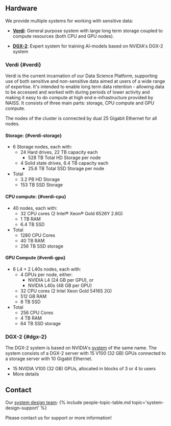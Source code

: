## Hardware

We provide multiple systems for working with sensitive data:

* [**Verdi**](#verdi): General purpose system with large long term storage coupled to compute resources (both CPU and GPU nodes).

* [**DGX-2**](#dgx-2): Expert system for training AI-models based on NVIDIA's DGX-2 system


### Verdi {#verdi}

Verdi is the current incarnation of our Data Science Platform, supporting use of both sensitive and non-sensitive data aimed at users of a wide range of expertise. It's intended to enable long term data retention - allowing data to be accessed and worked with during periods of lower activity and making it easy to do compute at high end e-infrastructure provided by NAISS.
It consists of three main parts: storage, CPU compute and GPU compute.

The nodes of the cluster is connected by dual 25 Gigabit Ethernet for all nodes.


#### Storage: {#verdi-storage}

- 6 Storage nodes, each with:
    - 24 Hard drives, 22 TB capacity each
        - 528 TB Total HD Storage per node
    - 4 Solid state drives, 6.4 TB capacity each
        - 25.6 TB Total SSD Storage per node
- Total
    - 3.2 PB HD Storage
    - 153 TB SSD Storage


#### CPU compute: {#verdi-cpu}

- 40 nodes, each with:
    - 32 CPU cores (2 Intel® Xeon® Gold 6526Y 2.8G)
    - 1 TB RAM 
    - 6.4 TB SSD 
- Total
    - 1280 CPU Cores
    - 40 TB RAM
    - 256 TB SSD storage


#### GPU Compute {#verdi-gpu}

- 6 L4 + 2 L40s nodes, each with:
    - 4 GPUs per node, either:
        - NVIDIA L4 (24 GB per GPU), or
        - NVIDIA L40s (48 GB per GPU)
    - 32 CPU cores (2 Intel Xeon Gold 5416S 2G)
    - 512 GB RAM
    - 8 TB SSD
- Total
    - 256 CPU Cores
    - 4 TB RAM
    - 64 TB SSD storage

### DGX-2 {#dgx-2}

The DGX-2 system is based on NVIDIA's [system](https://www.nvidia.com/en-au/data-center/dgx-2/) of the same name. The system consists of a DGX-2 server with 15 V100 (32 GB) GPUs connected to a storage server with 10 Gigabit Ethernet.

- 15 NVIDIA V100 (32 GB) GPUs, allocated in blocks of 3 or 4 to users
- More details


## Contact
Our [system design team](../people#system-design-support):
{% include people-topic-table.md topic='system-design-support' %}

Please contact us for support or more information!